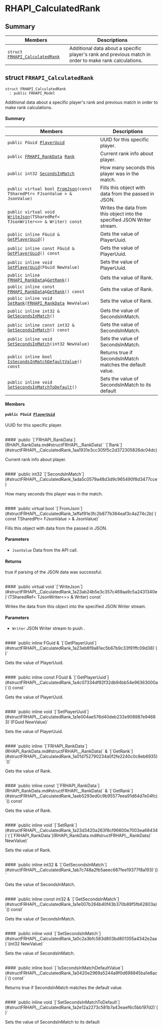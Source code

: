 # RHAPI_CalculatedRank <a id="group__RHAPI__CalculatedRank"></a>

## Summary

 Members                        | Descriptions                                
--------------------------------|---------------------------------------------
`struct `[`FRHAPI_CalculatedRank`](#structFRHAPI__CalculatedRank) | Additional data about a specific player&#39;s rank and previous match in order to make rank calculations.

## struct `FRHAPI_CalculatedRank` <a id="structFRHAPI__CalculatedRank"></a>

```
struct FRHAPI_CalculatedRank
  : public FRHAPI_Model
```

Additional data about a specific player&#39;s rank and previous match in order to make rank calculations.

#### Summary

 Members                        | Descriptions                                
--------------------------------|---------------------------------------------
`public FGuid `[`PlayerUuid`](#structFRHAPI__CalculatedRank_1a825e0de2c44b5e14f630f275e013a71c) | UUID for this specific player.
`public `[`FRHAPI_RankData`](RHAPI_RankData.md#structFRHAPI__RankData)` `[`Rank`](#structFRHAPI__CalculatedRank_1aa1931e3cc305f5c2d372305826dc04dc) | Current rank info about player.
`public int32 `[`SecondsInMatch`](#structFRHAPI__CalculatedRank_1ada5c0579a48d3d9c965490f8d3477cce) | How many seconds this player was in the match.
`public virtual bool `[`FromJson`](#structFRHAPI__CalculatedRank_1affaf91e3fc2b877b364eaf3c4a274c2b)`(const TSharedPtr< FJsonValue > & JsonValue)` | Fills this object with data from the passed in JSON.
`public virtual void `[`WriteJson`](#structFRHAPI__CalculatedRank_1a23ab24b5e3c357c469aa9c5a2431340e)`(TSharedRef< TJsonWriter<>> & Writer) const` | Writes the data from this object into the specified JSON Writer stream.
`public inline FGuid & `[`GetPlayerUuid`](#structFRHAPI__CalculatedRank_1a23eb6f9a81ec5b67b9c33f91ffc09d38)`()` | Gets the value of PlayerUuid.
`public inline const FGuid & `[`GetPlayerUuid`](#structFRHAPI__CalculatedRank_1a4c07334df92f32db94bb54e96363000a)`() const` | Gets the value of PlayerUuid.
`public inline void `[`SetPlayerUuid`](#structFRHAPI__CalculatedRank_1a1e004ae576d40deb233e908987e94683)`(FGuid NewValue)` | Sets the value of PlayerUuid.
`public inline `[`FRHAPI_RankData`](RHAPI_RankData.md#structFRHAPI__RankData)` & `[`GetRank`](#structFRHAPI__CalculatedRank_1a01d752790234a0f2fe2240c0c8eb6935)`()` | Gets the value of Rank.
`public inline const `[`FRHAPI_RankData`](RHAPI_RankData.md#structFRHAPI__RankData)` & `[`GetRank`](#structFRHAPI__CalculatedRank_1aeb5293ed0c9b95577eea91d64d7e04fc)`() const` | Gets the value of Rank.
`public inline void `[`SetRank`](#structFRHAPI__CalculatedRank_1a23d3420a263f8cf96600e7003ea68434)`(`[`FRHAPI_RankData`](RHAPI_RankData.md#structFRHAPI__RankData)` NewValue)` | Sets the value of Rank.
`public inline int32 & `[`GetSecondsInMatch`](#structFRHAPI__CalculatedRank_1ab7c748a2fb5aeec687fee19377f8a193)`()` | Gets the value of SecondsInMatch.
`public inline const int32 & `[`GetSecondsInMatch`](#structFRHAPI__CalculatedRank_1a1e007b264b40f43b370b89f5fb62803a)`() const` | Gets the value of SecondsInMatch.
`public inline void `[`SetSecondsInMatch`](#structFRHAPI__CalculatedRank_1a0c2a3bfc583d803bd801355a4342e2aa)`(int32 NewValue)` | Sets the value of SecondsInMatch.
`public inline bool `[`IsSecondsInMatchDefaultValue`](#structFRHAPI__CalculatedRank_1a0420e2969a5244a9f0d698845ba1e8ac)`() const` | Returns true if SecondsInMatch matches the default value.
`public inline void `[`SetSecondsInMatchToDefault`](#structFRHAPI__CalculatedRank_1a2e12a2273c581b7a43eaef6c5bb197d2)`()` | Sets the value of SecondsInMatch to its default

#### Members

#### `public FGuid `[`PlayerUuid`](#structFRHAPI__CalculatedRank_1a825e0de2c44b5e14f630f275e013a71c) <a id="structFRHAPI__CalculatedRank_1a825e0de2c44b5e14f630f275e013a71c"></a>

UUID for this specific player.

<br>
#### `public `[`FRHAPI_RankData`](RHAPI_RankData.md#structFRHAPI__RankData)` `[`Rank`](#structFRHAPI__CalculatedRank_1aa1931e3cc305f5c2d372305826dc04dc) <a id="structFRHAPI__CalculatedRank_1aa1931e3cc305f5c2d372305826dc04dc"></a>

Current rank info about player.

<br>
#### `public int32 `[`SecondsInMatch`](#structFRHAPI__CalculatedRank_1ada5c0579a48d3d9c965490f8d3477cce) <a id="structFRHAPI__CalculatedRank_1ada5c0579a48d3d9c965490f8d3477cce"></a>

How many seconds this player was in the match.

<br>
#### `public virtual bool `[`FromJson`](#structFRHAPI__CalculatedRank_1affaf91e3fc2b877b364eaf3c4a274c2b)`(const TSharedPtr< FJsonValue > & JsonValue)` <a id="structFRHAPI__CalculatedRank_1affaf91e3fc2b877b364eaf3c4a274c2b"></a>

Fills this object with data from the passed in JSON.

#### Parameters
* `JsonValue` Data from the API call.

#### Returns
true if parsing of the JSON data was successful.

<br>
#### `public virtual void `[`WriteJson`](#structFRHAPI__CalculatedRank_1a23ab24b5e3c357c469aa9c5a2431340e)`(TSharedRef< TJsonWriter<>> & Writer) const` <a id="structFRHAPI__CalculatedRank_1a23ab24b5e3c357c469aa9c5a2431340e"></a>

Writes the data from this object into the specified JSON Writer stream.

#### Parameters
* `Writer` JSON Writer stream to push .

<br>
#### `public inline FGuid & `[`GetPlayerUuid`](#structFRHAPI__CalculatedRank_1a23eb6f9a81ec5b67b9c33f91ffc09d38)`()` <a id="structFRHAPI__CalculatedRank_1a23eb6f9a81ec5b67b9c33f91ffc09d38"></a>

Gets the value of PlayerUuid.

<br>
#### `public inline const FGuid & `[`GetPlayerUuid`](#structFRHAPI__CalculatedRank_1a4c07334df92f32db94bb54e96363000a)`() const` <a id="structFRHAPI__CalculatedRank_1a4c07334df92f32db94bb54e96363000a"></a>

Gets the value of PlayerUuid.

<br>
#### `public inline void `[`SetPlayerUuid`](#structFRHAPI__CalculatedRank_1a1e004ae576d40deb233e908987e94683)`(FGuid NewValue)` <a id="structFRHAPI__CalculatedRank_1a1e004ae576d40deb233e908987e94683"></a>

Sets the value of PlayerUuid.

<br>
#### `public inline `[`FRHAPI_RankData`](RHAPI_RankData.md#structFRHAPI__RankData)` & `[`GetRank`](#structFRHAPI__CalculatedRank_1a01d752790234a0f2fe2240c0c8eb6935)`()` <a id="structFRHAPI__CalculatedRank_1a01d752790234a0f2fe2240c0c8eb6935"></a>

Gets the value of Rank.

<br>
#### `public inline const `[`FRHAPI_RankData`](RHAPI_RankData.md#structFRHAPI__RankData)` & `[`GetRank`](#structFRHAPI__CalculatedRank_1aeb5293ed0c9b95577eea91d64d7e04fc)`() const` <a id="structFRHAPI__CalculatedRank_1aeb5293ed0c9b95577eea91d64d7e04fc"></a>

Gets the value of Rank.

<br>
#### `public inline void `[`SetRank`](#structFRHAPI__CalculatedRank_1a23d3420a263f8cf96600e7003ea68434)`(`[`FRHAPI_RankData`](RHAPI_RankData.md#structFRHAPI__RankData)` NewValue)` <a id="structFRHAPI__CalculatedRank_1a23d3420a263f8cf96600e7003ea68434"></a>

Sets the value of Rank.

<br>
#### `public inline int32 & `[`GetSecondsInMatch`](#structFRHAPI__CalculatedRank_1ab7c748a2fb5aeec687fee19377f8a193)`()` <a id="structFRHAPI__CalculatedRank_1ab7c748a2fb5aeec687fee19377f8a193"></a>

Gets the value of SecondsInMatch.

<br>
#### `public inline const int32 & `[`GetSecondsInMatch`](#structFRHAPI__CalculatedRank_1a1e007b264b40f43b370b89f5fb62803a)`() const` <a id="structFRHAPI__CalculatedRank_1a1e007b264b40f43b370b89f5fb62803a"></a>

Gets the value of SecondsInMatch.

<br>
#### `public inline void `[`SetSecondsInMatch`](#structFRHAPI__CalculatedRank_1a0c2a3bfc583d803bd801355a4342e2aa)`(int32 NewValue)` <a id="structFRHAPI__CalculatedRank_1a0c2a3bfc583d803bd801355a4342e2aa"></a>

Sets the value of SecondsInMatch.

<br>
#### `public inline bool `[`IsSecondsInMatchDefaultValue`](#structFRHAPI__CalculatedRank_1a0420e2969a5244a9f0d698845ba1e8ac)`() const` <a id="structFRHAPI__CalculatedRank_1a0420e2969a5244a9f0d698845ba1e8ac"></a>

Returns true if SecondsInMatch matches the default value.

<br>
#### `public inline void `[`SetSecondsInMatchToDefault`](#structFRHAPI__CalculatedRank_1a2e12a2273c581b7a43eaef6c5bb197d2)`()` <a id="structFRHAPI__CalculatedRank_1a2e12a2273c581b7a43eaef6c5bb197d2"></a>

Sets the value of SecondsInMatch to its default

<br>
